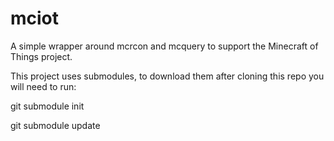 mciot
=====
A simple wrapper around mcrcon and mcquery to support the Minecraft of Things project.

This project uses submodules, to download them after cloning this repo you will need to run:

git submodule init

git submodule update

